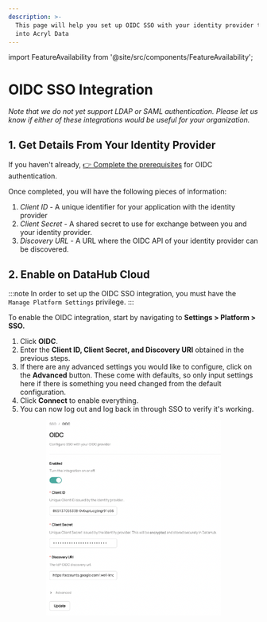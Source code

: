 ```yaml
---
description: >-
  This page will help you set up OIDC SSO with your identity provider to log
  into Acryl Data
---
```

import FeatureAvailability from '@site/src/components/FeatureAvailability';


# OIDC SSO Integration
<FeatureAvailability saasOnly />


_Note that we do not yet support LDAP or SAML authentication. Please let us know if either of these integrations would be useful for your organization._


## 1. Get Details From Your Identity Provider

If you haven't already, [👉 Complete the prerequisites](../../authentication/guides/sso/initialize-oidc.md) for OIDC authentication.

Once completed, you will have the following pieces of information:
1. _Client ID_ - A unique identifier for your application with the identity provider
2. _Client Secret_ - A shared secret to use for exchange between you and your identity provider.
3. _Discovery URL_ - A URL where the OIDC API of your identity provider can be discovered.


## 2. Enable on DataHub Cloud

:::note
In order to set up the OIDC SSO integration, you must have the `Manage Platform Settings` privilege.
:::

To enable the OIDC integration, start by navigating to **Settings > Platform > SSO.**

1. Click **OIDC**.
2. Enter the **Client ID, Client Secret, and Discovery URI** obtained in the previous steps.
3. If there are any advanced settings you would like to configure, click on the **Advanced** button. These come with defaults, so only input settings here if there is something you need changed from the default configuration.
4. Click **Connect** to enable everything.
5. You can now log out and log back in through SSO to verify it's working.


<p align="center">
  <img width="70%"  src="https://raw.githubusercontent.com/datahub-project/static-assets/main/imgs/saas/image-(10).png"/>
</p>

